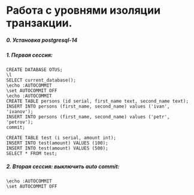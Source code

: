 # Работа с уровнями изоляции транзакции.
##### 0. Установка postgresql-14
##### 1. Первая сессия:
```
CREATE DATABASE OTUS;
\l
SELECT current_database();
\echo :AUTOCOMMIT
\set AUTOCOMMIT OFF
\echo :AUTOCOMMIT
CREATE TABLE persons (id serial, first_name text, second_name text);
INSERT INTO persons (first_name, second_name) values ('ivan', 'ivanov'); 
INSERT INTO persons (first_name, second_name) values ('petr', 'petrov'); 
commit;

CREATE TABLE test (i serial, amount int);
INSERT INTO test(amount) VALUES (100);
INSERT INTO test(amount) VALUES (500);
SELECT * FROM test;
```

##### 2. Вторая сессия: выключить auto commit:
```
\echo :AUTOCOMMIT
\set AUTOCOMMIT OFF
```
